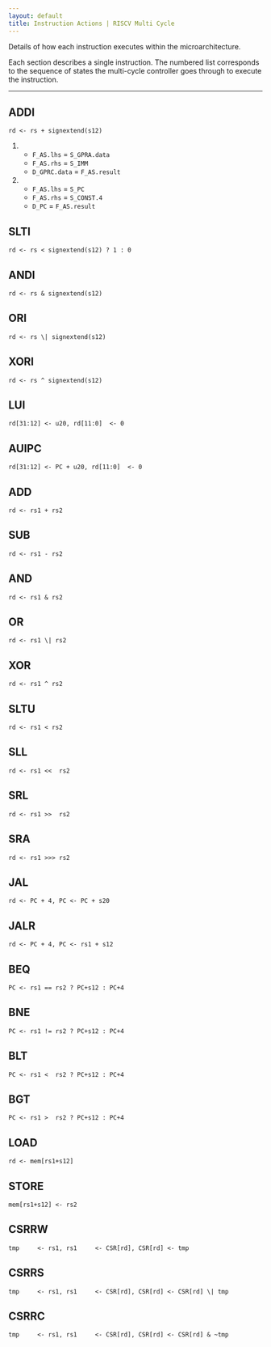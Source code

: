 ```yaml
---
layout: default
title: Instruction Actions | RISCV Multi Cycle
---
```


Details of how each instruction executes within the microarchitecture.

Each section describes a single instruction. The numbered list corresponds
to the sequence of states the multi-cycle controller goes through to
execute the instruction.

----

## ADDI    
`rd <- rs + signextend(s12)`

1. - `F_AS.lhs` = `S_GPRA.data`
   - `F_AS.rhs` = `S_IMM`
   - `D_GPRC.data` = `F_AS.result`
2. - `F_AS.lhs` = `S_PC`
   - `F_AS.rhs` = `S_CONST.4`
   - `D_PC` = `F_AS.result`


## SLTI    
`rd <- rs < signextend(s12) ? 1 : 0`

## ANDI    
`rd <- rs & signextend(s12)`

## ORI     
`rd <- rs \| signextend(s12)`

## XORI    
`rd <- rs ^ signextend(s12)`

## LUI     
`rd[31:12] <- u20, rd[11:0]  <- 0`

## AUIPC   
`rd[31:12] <- PC + u20, rd[11:0]  <- 0`

## ADD     
`rd <- rs1 + rs2`

## SUB     
`rd <- rs1 - rs2`

## AND     
`rd <- rs1 & rs2`

## OR      
`rd <- rs1 \| rs2`

## XOR     
`rd <- rs1 ^ rs2`

## SLTU    
`rd <- rs1 < rs2`

## SLL     
`rd <- rs1 <<  rs2`

## SRL     
`rd <- rs1 >>  rs2`

## SRA     
`rd <- rs1 >>> rs2`

## JAL     
`rd <- PC + 4, PC <- PC + s20`

## JALR    
`rd <- PC + 4, PC <- rs1 + s12`

## BEQ     
`PC <- rs1 == rs2 ? PC+s12 : PC+4`

## BNE     
`PC <- rs1 != rs2 ? PC+s12 : PC+4`

## BLT     
`PC <- rs1 <  rs2 ? PC+s12 : PC+4`

## BGT     
`PC <- rs1 >  rs2 ? PC+s12 : PC+4`

## LOAD    
`rd <- mem[rs1+s12]`

## STORE   
`mem[rs1+s12] <- rs2`

## CSRRW   
`tmp     <- rs1, rs1     <- CSR[rd], CSR[rd] <- tmp`

## CSRRS   
`tmp     <- rs1, rs1     <- CSR[rd], CSR[rd] <- CSR[rd] \| tmp`

## CSRRC   
`tmp     <- rs1, rs1     <- CSR[rd], CSR[rd] <- CSR[rd] & ~tmp`
